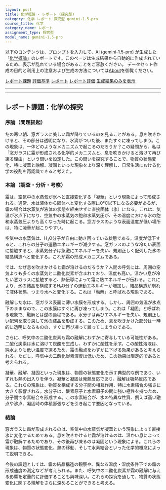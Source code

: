 ```yaml
---
layout: post
title: 化学概論 - レポート (探究型)
category: 化学 レポート 探究型 gemini-1.5-pro
course_title: 化学
category_name: レポート
assignment_type: 探究型
model_name: gemini-1.5-pro
---
```


以下のコンテンツは、[プロンプト](http://127.0.0.1:8000/generated/化学/gemini-1.5-pro/prompt_レポート-探究型.md)を入力して、AI (gemini-1.5-pro) が生成した「[化学概論](/contents/化学/)」のレポートです。このページは生成結果から自動的に作成されているため、表示が乱れている場合があることをご容赦ください。
データセット作成の目的と利用上の注意および生成の方法については[About](/About)を御覧ください。

[レポート課題](../レポート課題-探究型)
[評価基準](../評価基準-探究型)
[レポート](../レポート-探究型)
[レポート評価](../レポート評価-探究型)
[生成結果のみを表示](http://127.0.0.1:8000/generated/化学/gemini-1.5-pro/レポート-探究型.md)
  

***
***
  
## レポート課題：化学の探究

### 序論（問題提起）

冬の寒い朝、窓ガラスに美しい霜が降りているのを見ることがある。息を吹きかけると、その部分は透明になり、水滴がついた後、またすぐに凍ってしまう。この現象は、一体どのようなメカニズムで起こるのだろうか？この疑問から、私は「窓ガラスに霜が形成される化学的メカニズムと、息を吹きかけると溶けて再び凍る理由」という問いを設定した。この問いを探究することで、物質の状態変化、特に凝華と融解、凝固といった現象をより深く理解し、日常生活における化学の役割を再認識できると考えた。

### 本論（調査・分析・考察）

霜は、空気中の水蒸気が氷へと直接変化する「凝華」という現象によって形成される。通常、水は液体から固体へと変化する際に0℃以下になる必要があるが、霜の場合は水蒸気が液体の状態を経由せずに直接固体（氷）になる。これは、気温が氷点下になり、空気中の水蒸気の飽和水蒸気圧が、その温度における氷の飽和水蒸気圧よりも高くなった時に起こる。窓ガラスのような表面温度が低い場所は、特に凝華が起こりやすい。

空気中の水蒸気は、H₂O分子が自由に動き回っている状態である。温度が低下すると、これらの分子の運動エネルギーが減少する。窓ガラスのような冷たい表面に接触すると、水蒸気分子は急激にエネルギーを失い、規則正しく配列した氷の結晶構造へと変化する。これが霜の形成メカニズムである。

では、なぜ息を吹きかけると霜が溶けるのだろうか？人間の呼気には、周囲の空気よりも多くの水蒸気と二酸化炭素が含まれており、温度も高い。温かい息が冷たい窓ガラスに接触すると、熱伝導によって霜に熱エネルギーが伝わる。これにより、氷の結晶を構成するH₂O分子の運動エネルギーが増加し、結晶構造が崩れて液体状態、つまり水へと変化する。これは「融解」と呼ばれる現象である。

融解した水は、窓ガラス表面に薄い水膜を形成する。しかし、周囲の気温が氷点下のままなので、この水膜はすぐに再び凍ってしまう。これは「凝固」と呼ばれる現象で、融解とは逆の過程である。水分子は再びエネルギーを失い、規則正しい配列を取り戻して氷の結晶を形成する。このため、息を吹きかけた部分は一時的に透明になるものの、すぐに再び凍って曇ってしまうのである。

さらに、呼気中の二酸化炭素も霜の融解にわずかに寄与している可能性がある。二酸化炭素は水に溶けて炭酸を生成し、わずかに酸性を示す。この酸性溶液は、純水よりも低い温度で凍るため、霜の融点をわずかに下げる効果があると考えられる。ただし、呼気中の二酸化炭素濃度は低いため、この効果は限定的であると考えられる。

凝華、融解、凝固といった現象は、物質の状態変化を示す典型的な例であり、いずれも熱の出入りを伴う。凝華と凝固は発熱反応であり、融解は吸熱反応である。これらの現象は、物質を構成する分子間の相互作用、特に水素結合の強さに大きく影響される。水分子は、酸素原子と水素原子の間に強い極性を持つため、分子間で水素結合を形成する。この水素結合が、水の特異な性質、例えば高い融点や沸点、凝固時の体積膨張などを引き起こす要因となっている。

### 結論

窓ガラスに霜が形成されるのは、空気中の水蒸気が凝華という現象によって直接氷に変化するためである。息を吹きかけると霜が溶けるのは、温かい息によって霜が融解するためであり、その後再び凍るのは凝固という現象による。これらの現象は、物質の状態変化、熱の移動、そして水素結合といった化学的概念によって説明できる。

今後の課題としては、霜の結晶構造の観察や、異なる温度・湿度条件下での霜の形成速度の測定などが考えられる。また、呼気中の二酸化炭素が霜の融解に与える影響を定量的に評価することも興味深い。これらの探究を通して、物質の状態変化に関する理解をさらに深めることができると考える。
